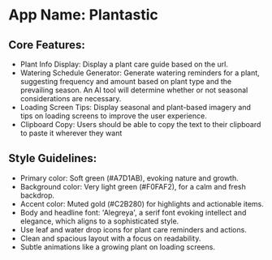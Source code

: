 # **App Name**: Plantastic

## Core Features:

- Plant Info Display: Display a plant care guide based on the url.
- Watering Schedule Generator: Generate watering reminders for a plant, suggesting frequency and amount based on plant type and the prevailing season. An AI tool will determine whether or not seasonal considerations are necessary.
- Loading Screen Tips: Display seasonal and plant-based imagery and tips on loading screens to improve the user experience.
- Clipboard Copy: Users should be able to copy the text to their clipboard to paste it wherever they want

## Style Guidelines:

- Primary color: Soft green (#A7D1AB), evoking nature and growth.
- Background color: Very light green (#F0FAF2), for a calm and fresh backdrop.
- Accent color: Muted gold (#C2B280) for highlights and actionable items.
- Body and headline font: 'Alegreya', a serif font evoking intellect and elegance, which aligns to a sophisticated style.
- Use leaf and water drop icons for plant care reminders and actions.
- Clean and spacious layout with a focus on readability.
- Subtle animations like a growing plant on loading screens.